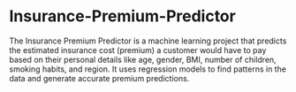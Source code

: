 # Insurance-Premium-Predictor
The Insurance Premium Predictor is a machine learning project that predicts the estimated insurance cost (premium) a customer would have to pay based on their personal details like age, gender, BMI, number of children, smoking habits, and region. It uses regression models to find patterns in the data and generate accurate premium predictions.
